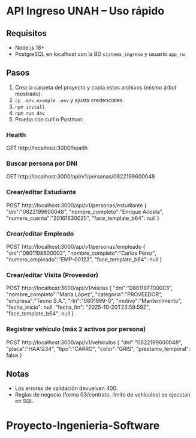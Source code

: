 # API Ingreso UNAH – Uso rápido

## Requisitos
- Node.js 18+
- PostgreSQL en localhost con la BD `sistema_ingreso` y usuario `app_rw`

## Pasos
1. Crea la carpeta del proyecto y copia estos archivos (mismo árbol mostrado).
2. `cp .env.example .env` y ajusta credenciales.
3. `npm install`
4. `npm run dev`
5. Prueba con curl o Postman:

### Health
GET http://localhost:3000/health

### Buscar persona por DNI
GET http://localhost:3000/api/v1/personas/0822199600048

### Crear/editar Estudiante
POST http://localhost:3000/api/v1/personas/estudiante
{
  "dni":"0822199600048",
  "nombre_completo":"Enrique Acosta",
  "numero_cuenta":"20161630025",
  "face_template_b64": null
}

### Crear/editar Empleado
POST http://localhost:3000/api/v1/personas/empleado
{
  "dni":"0801198800002",
  "nombre_completo":"Carlos Pérez",
  "numero_empleado":"EMP-00123",
  "face_template_b64": null
}

### Crear/editar Visita (Proveedor)
POST http://localhost:3000/api/v1/visitas
{
  "dni":"0801197700003",
  "nombre_completo":"María López",
  "categoria":"PROVEEDOR",
  "empresa":"Tecno S.A.",
  "rtn":"0801999-0",
  "motivo":"Mantenimiento",
  "fecha_inicio": null,
  "fecha_fin": "2025-10-20T23:59:59Z",
  "face_template_b64": null
}

### Registrar vehículo (máx 2 activos por persona)
POST http://localhost:3000/api/v1/vehiculos
{
  "dni":"0822199600048",
  "placa":"HAA1234",
  "tipo":"CARRO",
  "color":"GRIS",
  "prestamo_temporal": false
}

## Notas
- Los errores de validación devuelven 400.
- Reglas de negocio (forma 03/contrato, límite de vehículos) se ejecutan en SQL.
# Proyecto-Ingenieria-Software

